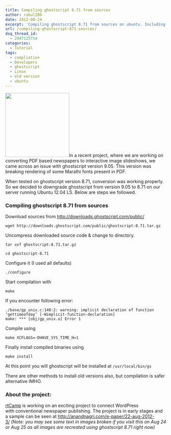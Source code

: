 ```yaml
---
title: Compiling ghostscript 8.71 from sources
author: rahul286
date: 2012-08-24
excerpt: 'Compiling ghostscript 8.71 from sources on ubuntu. Including workaround for error " warning: implicit declaration of function ‘gettimeofday’ [-Wimplicit-function-declaration]"'
url: /compiling-ghostscript-871-sources/
dsq_thread_id:
  - 2947125754
categories:
  - Tutorial
tags:
  - compliation
  - Developers
  - ghostscript
  - Linux
  - old version
  - ubuntu
---
```

<img class="alignright size-full wp-image-61135" title="Ghostscript" src="http://cdn.devilsworkshop.org/files/2012/08/Ghostscript.png" alt="" width="200" height="201" />In a recent project, where we are working on converting PDF based newspapers to interactive image slideshows, we came across an issue with ghostscript version 9.05. This version was breaking rendering of some Marathi fonts present in PDF.

When tested on ghostscript version 8.71, conversion was working properly. So we decided to downgrade ghostscript from version 9.05 to 8.71 on our server running Ubuntu 12.04 LS. Below are steps we followed.

### Compiling ghostscript 8.71 from sources

Download sources from <a href="http://downloads.ghostscript.com/public/" onclick="_gaq.push(['_trackEvent', 'outbound-article', 'http://downloads.ghostscript.com/public/', 'http://downloads.ghostscript.com/public/']);" >http://downloads.ghostscript.com/public/</a>

<pre><code class="no-highlight">wget http://downloads.ghostscript.com/public/ghostscript-8.71.tar.gz</code></pre>

Uncompress downloaded source code & change to directory.

<pre><code class="no-highlight">tar xvf ghostscript-8.71.tar.gz</code></pre>

<pre><code class="no-highlight">cd ghostscript-8.71</code></pre>

Configure it (I used all defaults)

<pre><code class="no-highlight">./configure</code></pre>

Start compilation with

<pre><code class="no-highlight">make</code></pre>

If you encounter following error:

<pre><code class="error">./base/gp_unix.c:148:2: warning: implicit declaration of function ‘gettimeofday’ [-Wimplicit-function-declaration]
make: *** [obj/gp_unix.o] Error 1</code></pre>

Compile using

<pre><code class="no-highlight">make XCFLAGS=-DHAVE_SYS_TIME_H=1</code></pre>

Finally install compiled binaries using

<pre><code class="no-highlight">make install</code></pre>

At this point you will ghostscript will be installed at `/usr/local/bin/gs`

There are other methods to install old versions also, but compilation is safer alternative IMHO.

### About the project:

<a href="http://rtcamp.com/" onclick="_gaq.push(['_trackEvent', 'outbound-article', 'http://rtcamp.com/', 'rtCamp']);" >rtCamp</a> is working on an exciting project to connect WordPress with conventional newspaper publishing. The project is in early stages and a sample can be seen at <a href="http://anandnagri.com/e-paper/22-aug-2012-3/" onclick="_gaq.push(['_trackEvent', 'outbound-article', 'http://anandnagri.com/e-paper/22-aug-2012-3/', 'http://anandnagri.com/e-paper/22-aug-2012-3/']);" >http://anandnagri.com/e-paper/22-aug-2012-3/</a> *(Note: you may see some text in images broken if you visit this on Aug 24 or Aug 25 as all images are recreated using ghostscript 8.71 right now)*

&nbsp;
